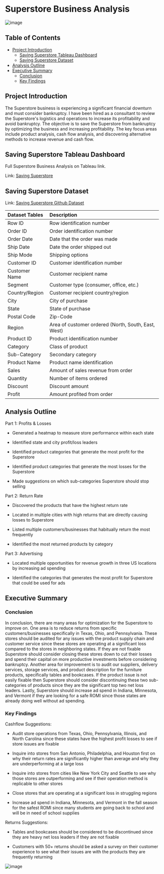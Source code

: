 # Superstore Business Analysis

![image](https://github.com/jasondo-da/Superstore_Business_Analysis/assets/138195365/13d4feae-8bb9-4fa8-857e-c19a0e88db25)

## Table of Contents

- [Project Introduction](#project-introduction)
    - [Saving Superstore Tableau Dashboard](#saving-superstore-tableau-dashboard)
    - [Saving Superstore Dataset](#saving-superstore-dataset)
- [Analysis Outline](#analysis-outline)
- [Executive Summary](#executive-summary)
    - [Conclusion](#conclusion)
    - [Key Findings](#key-findings)

## Project Introduction

The Superstore business is experiencing a significant financial downturn and must consider bankruptcy. I have been hired as a consultant to review the Superstore's logistics and operations to increase its profitability and avoid bankruptcy. The objective is to save the Superstore from bankruptcy by optimizing the business and increasing profitability. The key focus areas include product analysis, cash flow analysis, and discovering alternative methods to increase revenue and cash flow.

## Saving Superstore Tableau Dashboard

Full Superstore Business Analysis on Tableau link.

Link: [Saving Superstore](https://public.tableau.com/views/saving_super_store_1_csv_16834374314280/Story?:language=en-US&publish=yes&:sid=&:redirect=auth&:display_count=n&:origin=viz_share_link)

## Saving Superstore Dataset

Link: [Saving Superstore Github Dataset](https://github.com/jasondo-da/Superstore_Business_Analysis/blob/main/Superstore.xls)

|  Dataset Tables |  Description |
| :------------- | :------------ |
| Row ID | Row identification number |
| Order ID | Order identification number |
| Order Date | Date that the order was made |
| Ship Date | Date the order shipped out |
| Ship Mode | Shipping options |
| Customer ID | Customer identification number |
| Customer Name | Customer recipient name |
| Segment | Customer type (consumer, office, etc.) |
| Country/Region | Customer recipient country/region |
| City | City of purchase |
| State | State of purchase |
| Postal Code | Zip-Code |
| Region | Area of customer ordered (North, South, East, West) |
| Product ID | Product identification number |
| Category | Class of product |
| Sub-Category | Secondary category |
| Product Name | Product name identification |
| Sales | Amount of sales revenue from order |
| Quantity | Number of items ordered |
| Discount | Discount amount |
| Profit | Amount profited from order |


## Analysis Outline

Part 1: Profits & Losses

- Generated a heatmap to measure store performance within each state

- Identified state and city profit/loss leaders

- Identified product categories that generate the most profit for the Superstore  

- Identified product categories that generate the most losses for the Superstore  

- Made suggestions on which sub-categories Superstore should stop selling

Part 2: Return Rate

- Discovered the products that have the highest return rate

- Located in multiple cities with high returns that are directly causing losses to Superstore

- Listed multiple customers/businesses that habitually return the most frequently

- Identified the most returned products by category

Part 3: Advertising

- Located multiple opportunities for revenue growth in three US locations by increasing ad spending 

- Identified the categories that generates the most profit for Superstore that could be used for ads

## Executive Summary

### Conclusion

In conclusion, there are many areas for optimization for the Superstore to improve on. One area is to reduce returns from specific customers/businesses specifically in Texas, Ohio, and Pennsylvania. These stores should be audited for any issues with the product supply chain and customer service since these stores are operating at a significant loss compared to the stores in neighboring states. If they are not fixable Superstore should consider closing these stores down to cut their losses and spend their capital on more productive investments before considering bankruptcy. Another area for improvement is to audit our suppliers, delivery services, storage services, and product description for the furniture products, specifically tables and bookcases. If the product issue is not easily fixable then Superstore should consider discontinuing these two sub-categories of products since they are the significant top two net loss leaders. Lastly, Superstore should increase ad spend in Indiana, Minnesota, and Vermont if they are looking for a safe ROMI since those states are already doing well without ad spending.

### Key Findings

Cashflow Suggestions:

- Audit store operations from Texas, Ohio, Pennsylvania, Illinois, and North Carolina since these states have the highest profit losses to see if store issues are fixable

- Inquire into stores from San Antonio, Philadelphia, and Houston first on why their return rates are significantly higher than average and why they are underperforming at a large loss

- Inquire into stores from cities like New York City and Seattle to see why those stores are outperforming and see if their operation method is replicable to other stores

- Close stores that are operating at a significant loss in struggling regions

- Increase ad spend in Indiana, Minnesota, and Vermont in the fall season for the safest ROMI since many students are going back to school and will be in need of school supplies

Returns Suggestions:

- Tables and bookcases should be considered to be discontinued since they are heavy net loss leaders if they are not fixable

- Customers with 50+ returns should be asked a survey on their customer experience to see what their issues are with the products they are frequently returning

![image](https://github.com/user-attachments/assets/bbf621cd-70cb-4b88-9d0d-a86a565f672d)
